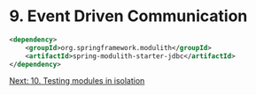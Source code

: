 # 9. Event Driven Communication

```xml
<dependency>
    <groupId>org.springframework.modulith</groupId>
    <artifactId>spring-modulith-starter-jdbc</artifactId>
</dependency>
```


[Next: 10. Testing modules in isolation](step-10.md)
